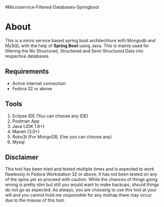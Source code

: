 #Microservice-Filtered-Databases-Springboot


# About 

This is a micro service based spring boot architechture with Mongodb and MySQL with the help of **Spring Boot** using Java. This is mainly used for filtering the No Structured, Structered and Semi Structured Data into respective databases. 

## Requirements
* Active internet connection
* Fedora 32 or above

## Tools
1. Eclipse IDE (You can choose any IDE)
2. Postman App
3. Java (JDK 1.8+)
4. Maven (3.0+)
5. Robo3t (For MongoDB, Else you can choose any)
6. Mysql 

## Disclaimer
This tool has been tried and tested multiple times and is expected to work flawlessly in Fedora Workstation 32 or above. It has not been tested on any of the spins yet so proceed with caution. While the chances of things going wrong is pretty slim but still you would want to make backups, should things do not go as expected. As always, you are choosing to use this tool at your will and you cannot hold me responsible for any mishap there may occur due to the misuse of this tool.
